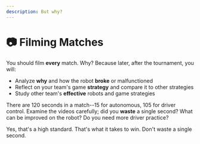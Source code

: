 ```yaml
---
description: But why?
---
```


# 📷 Filming Matches

You should film **every** match. Why? Because later, after the tournament, you will:

* Analyze **why** and how the robot **broke** or malfunctioned
* Reflect on your team's game **strategy** and compare it to other strategies
* Study other team's **effective** robots and game strategies

There are 120 seconds in a match--15 for autonomous, 105 for driver control. Examine the videos carefully; did you **waste** a single second? What can be improved on the robot? Do you need more driver practice?

Yes, that's a high standard. That's what it takes to win. Don't waste a single second.
